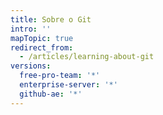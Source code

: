 ```yaml
---
title: Sobre o Git
intro: ''
mapTopic: true
redirect_from:
  - /articles/learning-about-git
versions:
  free-pro-team: '*'
  enterprise-server: '*'
  github-ae: '*'
---
```


